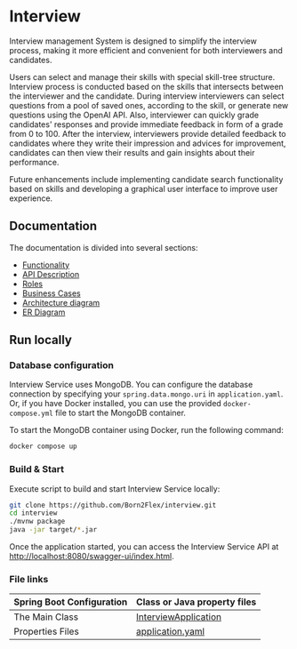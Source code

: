 # Interview

Interview management System is designed to simplify the interview process, making it more efficient and convenient for both interviewers and candidates. 

Users can select and manage their skills with special skill-tree structure. Interview process is conducted based on the skills that intersects between the interviewer and the candidate. 
During interview interviewers can select questions from a pool of saved ones, according to the skill, or generate new questions using the OpenAI API. Also, interviewer can quickly grade candidates' responses and provide immediate feedback in form of a grade from 0 to 100. 
After the interview, interviewers provide detailed feedback to candidates where they write their impression and advices for improvement, candidates can then view their results and gain insights about their performance. 

Future enhancements include implementing candidate search functionality based on skills and developing a graphical user interface to improve user experience.

## Documentation

The documentation is divided into several sections:

- [Functionality](docs/functionality.md)
- [API Description](docs/api_description.md)
- [Roles](docs/roles.md)
- [Business Cases](docs/business_cases.md)
- [Architecture diagram](docs/architecture_diagram.md)
- [ER Diagram](docs/er_diagram.md)

## Run locally

### Database configuration

Interview Service uses MongoDB. You can configure the database connection by specifying your `spring.data.mongo.uri` in `application.yaml`. 
Or, if you have Docker installed, you can use the provided `docker-compose.yml` file to start the MongoDB container.

To start the MongoDB container using Docker, run the following command:
```bash
docker compose up
```

### Build & Start

Execute script to build and start Interview Service locally:
```bash
git clone https://github.com/Born2Flex/interview.git
cd interview
./mvnw package
java -jar target/*.jar
```
Once the application started, you can access the Interview Service API at <http://localhost:8080/swagger-ui/index.html>.

### File links
|Spring Boot Configuration | Class or Java property files                                                                                                                                        |
|--------------------------|---------------------------------------------------------------------------------------------------------------------------------------------------------------------|
|The Main Class | [InterviewApplication](src/main/java/ua/edu/internship/interview/InterviewApplication.java) |
|Properties Files | [application.yaml](src/main/resources/application.yaml)                                                                                                          |
